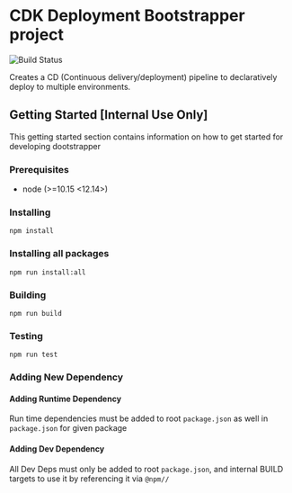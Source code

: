 
# CDK Deployment Bootstrapper project

![Build Status](https://github.com/nextfaze/dootstrapper/workflows/ci/badge.svg)

Creates a CD (Continuous delivery/deployment) pipeline to declaratively deploy to multiple environments.

## Getting Started [Internal Use Only]

This getting started section contains information on how to get started for developing dootstrapper

### Prerequisites

- node (>=10.15 <12.14>)

### Installing

`npm install`

### Installing all packages

`npm run install:all`

### Building

`npm run build`

### Testing

`npm run test`

### Adding New Dependency

#### Adding Runtime Dependency

Run time dependencies must be added to root `package.json` as well in `package.json` for given package  

#### Adding Dev Dependency

All Dev Deps must only be added to root `package.json`, and internal BUILD targets to use it by referencing it via `@npm//`
